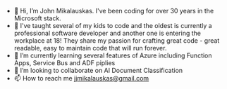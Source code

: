 - 👋 Hi, I’m John Mikalauskas. I've been coding for over 30 years in the Microsoft stack. 
- 👀 I've taught several of my kids to code and the oldest is currently a professional software developer and another one is entering the workplace at 18! They share my passion for crafting great code - great readable, easy to maintain code that will run forever. 
- 🌱 I’m currently learning several features of Azure including Function Apps, Service Bus and ADF piplies
- 💞️ I’m looking to collaborate on AI Document Classification
- 📫 How to reach me jjmikalauskas@gmail.com

<!---
jjmikalauskas/jjmikalauskas is a ✨ special ✨ repository because its `README.md` (this file) appears on your GitHub profile.
You can click the Preview link to take a look at your changes.
--->
